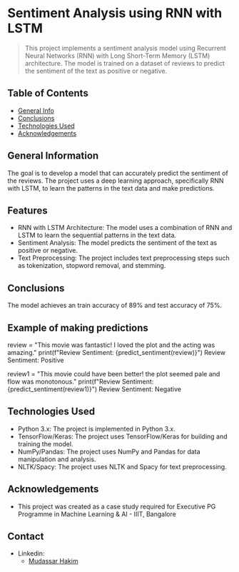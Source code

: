 # Sentiment Analysis using RNN with LSTM
> This project implements a sentiment analysis model using Recurrent Neural Networks (RNN) with Long Short-Term Memory (LSTM) architecture. The model is trained on a dataset of reviews to predict the sentiment of the text as positive or negative.


## Table of Contents
* [General Info](#general-information)
* [Conclusions](#conclusions)
* [Technologies Used](#technologies-used)
* [Acknowledgements](#acknowledgements)

## General Information
The goal is to develop a model that can accurately predict the sentiment of the reviews. The project uses a deep learning approach, specifically RNN with LSTM, to learn the patterns in the text data and make predictions.

## Features
- RNN with LSTM Architecture: The model uses a combination of RNN and LSTM to learn the sequential patterns in the text data.
- Sentiment Analysis: The model predicts the sentiment of the text as positive or negative.
- Text Preprocessing: The project includes text preprocessing steps such as tokenization, stopword removal, and stemming.

## Conclusions
The model achieves an train accuracy of 89% and test accuracy of 75%.

## Example of making predictions
review = "This movie was fantastic! I loved the plot and the acting was amazing."
print(f"Review Sentiment: {predict_sentiment(review)}")
Review Sentiment: Positive

review1 = "This movie could have been better! the plot seemed pale and flow was monotonous."
print(f"Review Sentiment: {predict_sentiment(review1)}")
Review Sentiment: Negative 

## Technologies Used
- Python 3.x: The project is implemented in Python 3.x.
- TensorFlow/Keras: The project uses TensorFlow/Keras for building and training the model.
- NumPy/Pandas: The project uses NumPy and Pandas for data manipulation and analysis.
- NLTK/Spacy: The project uses NLTK and Spacy for text preprocessing.

## Acknowledgements
- This project was created as a case study required for Executive PG Programme in Machine Learning & AI - IIIT, Bangalore

## Contact
- Linkedin:
    - [Mudassar Hakim](https://www.linkedin.com/in/mudassar-ahamer-hakim-281b8b9/)
